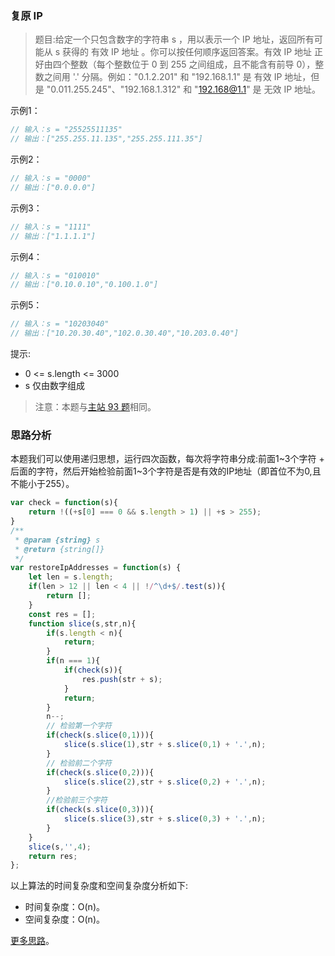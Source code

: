 ###  复原 IP 

> 题目:给定一个只包含数字的字符串 s ，用以表示一个 IP 地址，返回所有可能从 s 获得的 有效 IP 地址 。你可以按任何顺序返回答案。有效 IP 地址 正好由四个整数（每个整数位于 0 到 255 之间组成，且不能含有前导 0），整数之间用 '.' 分隔。例如："0.1.2.201" 和 "192.168.1.1" 是 有效 IP 地址，但是 "0.011.255.245"、"192.168.1.312" 和 "192.168@1.1" 是 无效 IP 地址。

示例1：

```js
// 输入：s = "25525511135"
// 输出：["255.255.11.135","255.255.111.35"]
```


示例2：

```js
// 输入：s = "0000"
// 输出：["0.0.0.0"]
```

示例3：

```js
// 输入：s = "1111"
// 输出：["1.1.1.1"]
```

示例4：

```js
// 输入：s = "010010"
// 输出：["0.10.0.10","0.100.1.0"]
```

示例5：

```js
// 输入：s = "10203040"
// 输出：["10.20.30.40","102.0.30.40","10.203.0.40"]
```

提示:

* 0 <= s.length <= 3000
* s 仅由数字组成


> 注意：本题与[主站 93 题](https://leetcode-cn.com/problems/restore-ip-addresses/ )相同。

### 思路分析

本题我们可以使用递归思想，运行四次函数，每次将字符串分成:前面1~3个字符 + 后面的字符，然后开始检验前面1~3个字符是否是有效的IP地址（即首位不为0,且不能小于255）。

```js
var check = function(s){
    return !((+s[0] === 0 && s.length > 1) || +s > 255);
}
/**
 * @param {string} s
 * @return {string[]}
 */
var restoreIpAddresses = function(s) {
    let len = s.length;
    if(len > 12 || len < 4 || !/^\d+$/.test(s)){
        return [];
    }
    const res = [];
    function slice(s,str,n){
        if(s.length < n){
            return;
        }
        if(n === 1){
            if(check(s)){
                res.push(str + s);
            }
            return;
        }
        n--;
        // 检验第一个字符
        if(check(s.slice(0,1))){
            slice(s.slice(1),str + s.slice(0,1) + '.',n);
        }
        // 检验前二个字符
        if(check(s.slice(0,2))){
            slice(s.slice(2),str + s.slice(0,2) + '.',n);
        }
        //检验前三个字符
        if(check(s.slice(0,3))){
            slice(s.slice(3),str + s.slice(0,3) + '.',n);
        }
    }
    slice(s,'',4);
    return res;
};
```

以上算法的时间复杂度和空间复杂度分析如下:

* 时间复杂度：O(n)。
* 空间复杂度：O(n)。

[更多思路](https://leetcode-cn.com/problems/0on3uN/solution/liang-chong-jie-fa-xun-huan-hui-su-by-ji-04ao/)。
